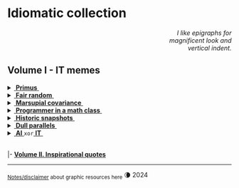 # Idiomatic collection

<div dir="rtl"><i>I like epigraphs for<br/>magnificent look and<br>.vertical indent</i></div>

## Volume I - IT memes

<details>
<summary><ins>&nbsp;<b>Primus</b>&nbsp;</ins></summary>
&nbsp;
  
![West meets East](https://img.shields.io/badge/West_meets-East-yellow) ![Mobilis in Mobili](https://img.shields.io/badge/Mobilis-in_Mobili-blue)

[![... then IT must be a waterfall.](../../../../_rsc/_img/memes/ITLearnWaterfall_horiz.png)](../../../../software/)

The grains of truth in this wisdom:

* No other knowledge erodes so quickly as the IT tech stack - languages/scripts, markup, frameworks, and their IDEs, UX styles emerge, submerge, and mutate with the year's pace.<sup>:violin:</sup>
* In the orthogonal  (to time) dimension a developer can't stick to a favorite syntax and must be fluent in a wide techno spectrum.

&nbsp;&nbsp;&nbsp;&nbsp;&nbsp;&nbsp;<sup>:violin:</sup> <sub>Javascript/HTML, which one learned in 2000, remains only as basic syntax. It went through numerous libs, polyfills, jQuery, and other cool tools and at the moment transformed into single-page frameworks, which rule the web dev.</sub>

**Escape?**

> Don't swim against the current. Stay in the river, become the river; and the river is already going to the sea. This is the great teaching.\
— Rajneesh, aka Osho (1931-1990)

Translated east-to-west this means: find a sinecure in a big company.

---------
</details>

<details>
<summary><ins>&nbsp;<b>Fair random</b>&nbsp;</ins></summary>
&nbsp;
  
![Genius](https://img.shields.io/badge/💡-Genius-blue)

<picture>
  <img alt="Guaranteed random by fair dice roll" src="../../../../_rsc/_img/memes/IT-meme.random-number.png" />
</picture><br/><br/>

And ... the twist! It was a real random number, while algorithms generate only pseudo-random ones.

The latter was what extraordinary _John von&nbsp;Neumann_ (1903-1957) noted:
> Any one who considers arithmetical methods of producing random digits is, of course, in a state of sin."

---------
</details>

<details>
<summary><ins>&nbsp;<b>Marsupial covariance</b>&nbsp;</ins></summary>
&nbsp;

![DRY principle](https://img.shields.io/badge/clean_code-Oz-cyan)  ![clean code](https://img.shields.io/badge/DRY-🇦🇺-yellow) ![fact check](https://img.shields.io/badge/Fact❓-Check❗-green)  

Original study: https://www.snopes.com/fact-check/shoot-me-kangaroo-down-sport/

([downloaded copy](../../../../_rsc/_backup/ref/Marsupial/) if the URL doesn't work)

---------
</details>

<details>
<summary><ins>&nbsp;<b>Programmer in a math class</b>&nbsp;</ins></summary>
&nbsp;

![IT meets math](https://img.shields.io/badge/CTRL+F-X-blue) ![IT meets math](https://img.shields.io/badge/IT_meets-math-yellow)

<picture>
  <img alt="Here is X. Calm down Pythagoras" src="../../../../_rsc/_img/memes/PythagoreanTheorem_findX.jpg" />
</picture><br/><br/>

Justified: abilities in exact sciences are no longer a prerequisite for applied programming. 
It's normal to neglect a sorting algorithm implementation (that a platform provides) rather than to write one's own or even comprehend/differentiate one.

---------
</details>

<details>
<summary><ins>&nbsp;<b>Historic snapshots</b>&nbsp;</ins></summary>

### :cd: When disks were indeed hard and strong skills in IT were in no way exaggerated requirements...

<picture>
  <img alt="The year 1956: loading an IBM disk to rent" src="../../../../_rsc/_img/photo/hist/IBM350_1956.jpg" />
</picture><br/><br/>

### 🗃️ How did `Find` and `Paste` work there? 

<picture><img alt="LIFE Magazine in 1957 predicts both e-cars and FSD" src="../../../../_rsc/_img/photo/hist/1966.punch_cards-stack.jpg" /></picture><br/>

A stack of punch cards for a casual program. I'm proud to have a [little experience](../freestyle/punchcard.md) of dealing with them

### Full self-drive "next year" since 2014? 1957!

<picture><img alt="LIFE Magazine in 1957 predicts both e-cars and FSD" src="../../../../_rsc/_img/snap/media/1957.02.25_LIFE_Page8_FSD.jpg" /></picture><br/>

> ELECTRICITY MAY BE THE DRIVER. One day your car may speed along an electric highway, its speed and steering automatically controlled by electronic devices embedded in the road.\
_LIFE Magazine, 25 Feb 1957, Page&nbsp;8 (Available on Google Books)_

---------

</details>

<details>
<summary><ins>&nbsp;<b>Dull parallels</b>&nbsp;</ins></summary>

## Deployment tenses

🚧🚧🚧 ... COMING SOON ... 🚧🚧🚧

---

</details>

<details>
<summary><ins>&nbsp;<b>AI</b>&nbsp;</ins><code>xor</code><ins>&nbsp;<b>IT</b>&nbsp;</ins></summary>
&nbsp;

![Cheat GPT](https://img.shields.io/badge/Bridge-in_time-blue) ![Cheat GPT](https://img.shields.io/badge/Cheat-GPT-yellow) ![Stochastic Sam](https://img.shields.io/badge/Stochastic-🦜-white) 

[![AI: 1500s vs 2020s](../../../../_rsc/_img/memes/AI_medieval_now-spot_the_diff.jpg)](../freestyle/AI-2020s.md)

<sub>Answer: Homunculus shows the middle finger on the left hand.</sub>

<mark>P.S.</mark> I swear that concocting this collage I was unaware of _Hubert Dreyfus_'s "Alchemy and AI", 1965. 

---

</details>

&nbsp;\
|- [**Volume&nbsp;II. Inspirational quotes**](IT_quotes-3_inspire.md) 

---

<sub>[Notes/disclaimer](../../../../_rsc) about graphic resources here</sub> 🌘 2024
